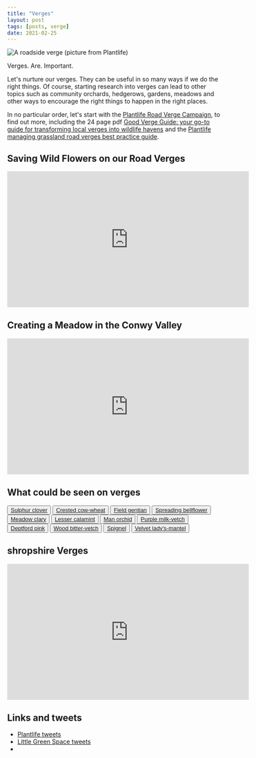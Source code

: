 ```yaml
---
title: "Verges"
layout: post
tags: [posts, verge]
date: 2021-02-25
---
```

![A roadside verge (picture from Plantlife)](https://www.plantlife.org.uk/application/files/cache/03f57be97d7e5f81f1fdaf9bfe275a44.jpg)

Verges. Are. Important.

Let's nurture our verges. They can be useful in so many ways if we do the right things. Of course, starting research into verges can lead to other topics such as community orchards, hedgerows, gardens, meadows and other ways to encourage the right things to happen in the right places.

In no particular order, let's start with the [Plantlife Road Verge Campaign](https://plantlife.love-wildflowers.org.uk/roadvergecampaign), to find out more, including the 24 page pdf [Good Verge Guide: your go-to guide for transforming local verges into wildlife havens](https://www.plantlife.org.uk/uk/our-work/publications/good-verge-guide-different-approach-managing-our-waysides-and-verges) and the [Plantlife managing grassland road verges best practice guide](https://www.plantlife.org.uk/uk/about-us/news/road-verge-management-guide).

## Saving Wild Flowers on our Road Verges

<iframe width="560" height="315" src="https://www.youtube.com/embed/_FF7PbAWQms" frameborder="0" allow="accelerometer; autoplay; clipboard-write; encrypted-media; gyroscope; picture-in-picture" allowfullscreen></iframe>

## Creating a Meadow in the Conwy Valley

<iframe width="560" height="315" src="https://www.youtube.com/embed/Dd5rIxIWQTA" frameborder="0" allow="accelerometer; autoplay; clipboard-write; encrypted-media; gyroscope; picture-in-picture" allowfullscreen></iframe>

## What could be seen on verges

<button>[Sulphur clover](https://www.plantlife.org.uk/uk/discover-wild-plants-nature/plant-fungi-species/sulphur-clover)</button>
<button>[Crested cow-wheat](https://www.first-nature.com/flowers/melampyrum-cristatum.php)</button>
<button>[Field gentian]()</button>
<button>[Spreading bellflower]()</button>
<button>[Meadow clary]()</button>
<button>[Lesser calamint]()</button>
<button>[Man orchid]()</button>
<button>[Purple milk-vetch]()</button>
<button>[Deptford pink]()</button>
<button>[Wood bitter-vetch]()</button>
<button>[Spignel]()</button>
<button>[Velvet lady's-mantel]()</button>

## shropshire Verges

<div>
<iframe width="560" height="315" src="https://www.youtube.com/embed/BJpejshEqG4" frameborder="0" allow="accelerometer; autoplay; clipboard-write; encrypted-media; gyroscope; picture-in-picture" allowfullscreen></iframe>
</div>

## Links and tweets

* [Plantlife tweets](https://twitter.com/Love_Plants)
* [Little Green Space tweets](https://twitter.com/LGSpace)
* 
